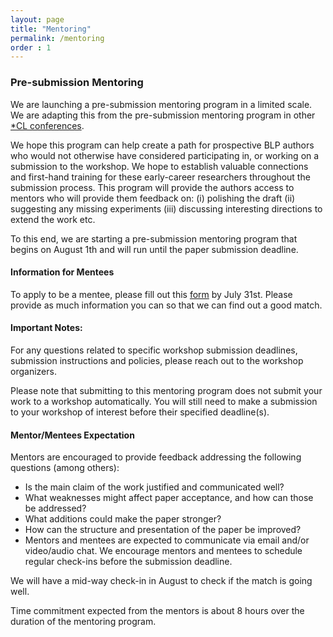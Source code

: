```yaml
---
layout: page
title: "Mentoring"
permalink: /mentoring
order : 1
---
```



<h3 id="pre-submission-mentoring">Pre-submission Mentoring</h3>
<p>We are launching a pre-submission mentoring program in a limited scale. We are adapting this from the pre-submission mentoring program in other <a href="https://2022.naacl.org/calls/workshop-mentoring" target="_blank">*CL conferences</a>.</p>

<p>We hope this program can help create a path for prospective BLP authors who would not otherwise have considered participating in, or working on a submission to the workshop. We hope to establish valuable connections and first-hand training for these early-career researchers throughout the submission process. This program will provide the authors access to mentors who will provide them feedback on: (i) polishing the draft (ii) suggesting any missing experiments (iii) discussing interesting directions to extend the work etc.</p>

<p>To this end, we are starting a pre-submission mentoring program that begins on August 1th and will run until the paper submission deadline.</p>

<h4 id="information-for-mentees">Information for Mentees</h4>
<p>To apply to be a mentee, please fill out this <a href="https://forms.gle/hz5sgrcSpQWtutSA7" target="_blank">form</a> by July 31st. Please provide as much information you can so that we can find out a good match.</p>

<h4 id="important-notes">Important Notes:</h4>
<p>For any questions related to specific workshop submission deadlines, submission instructions and policies, please reach out to the workshop organizers.</p>

<p>Please note that submitting to this mentoring program does not submit your work to a workshop automatically. You will still need to make a submission to your workshop of interest before their specified deadline(s).</p>

<h4 id="mentormentees-expectation">Mentor/Mentees Expectation</h4>
<p>Mentors are encouraged to provide feedback addressing the following questions (among others):</p>
<ul>
  <li>Is the main claim of the work justified and communicated well?</li>
  <li>What weaknesses might affect paper acceptance, and how can those be addressed?</li>
  <li>What additions could make the paper stronger?</li>
  <li>How can the structure and presentation of the paper be improved?</li>
  <li>Mentors and mentees are expected to communicate via email and/or video/audio chat. We encourage mentors and mentees to schedule regular check-ins before the submission deadline.</li>
</ul>

<p>We will have a mid-way check-in in August to check if the match is going well.</p>

<p>Time commitment expected from the mentors is about 8 hours over the duration of the mentoring program.</p>

